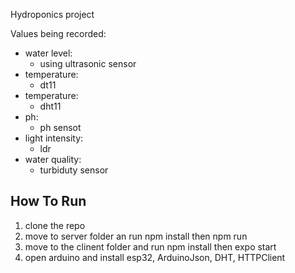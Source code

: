 Hydroponics project

Values being recorded:
- water level:
    - using ultrasonic sensor
- temperature:
    - dt11
- temperature:
    - dht11
- ph:
    - ph sensot
- light intensity:
    - ldr
- water quality:
    - turbiduty sensor

## How To Run
1. clone the repo
2. move to server folder an run npm install then npm run
3. move to the clinent folder and run npm install then expo start
4. open arduino and install esp32, ArduinoJson, DHT, HTTPClient

